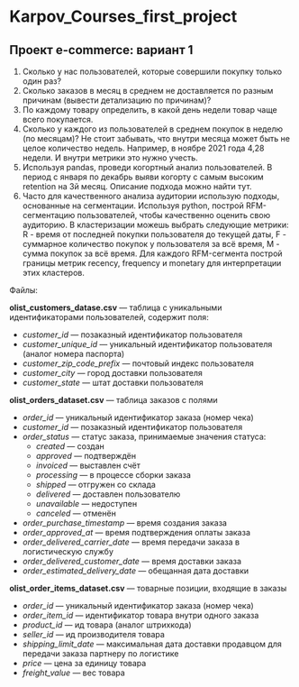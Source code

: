 # Karpov_Courses_first_project
## Проект e-commerce: вариант 1

1) Сколько у нас пользователей, которые совершили покупку только один раз?
2) Сколько заказов в месяц в среднем не доставляется по разным причинам (вывести детализацию по причинам)? 
3) По каждому товару определить, в какой день недели товар чаще всего покупается.
4) Сколько у каждого из пользователей в среднем покупок в неделю (по месяцам)? Не стоит забывать, что внутри месяца может быть не целое количество недель. Например, в ноябре 2021 года 4,28 недели. И внутри метрики это нужно учесть. 
5) Используя pandas, проведи когортный анализ пользователей. В период с января по декабрь выяви когорту с самым высоким retention на 3й месяц. Описание подхода можно найти тут. 
6) Часто для качественного анализа аудитории использую подходы, основанные на сегментации. Используя python, построй RFM-сегментацию пользователей, чтобы качественно оценить свою аудиторию. В кластеризации можешь выбрать следующие метрики: R - время от последней покупки пользователя до текущей даты, F - суммарное количество покупок у пользователя за всё время, M - сумма покупок за всё время. Для каждого RFM-сегмента построй границы метрик recency, frequency и monetary для интерпретации этих кластеров. 

Файлы:

**olist_customers_datase.csv** — таблица с уникальными идентификаторами пользователей, содержит поля:

* *customer_id* — позаказный идентификатор пользователя 
* *customer_unique_id* — уникальный идентификатор пользователя (аналог номера паспорта) 
* *customer_zip_code_prefix* — почтовый индекс пользователя 
* *customer_city* — город доставки пользователя 
* *customer_state* — штат доставки пользователя

**olist_orders_dataset.csv** — таблица заказов с полями
* *order_id* — уникальный идентификатор заказа (номер чека) 
* *customer_id* — позаказный идентификатор пользователя 
* *order_status* — статус заказа, принимаемые значения статуса:
  - *created* — создан 
  - *approved* — подтверждён 
  - *invoiced* — выставлен счёт 
  - *processing* — в процессе сборки заказа 
  - *shipped* — отгружен со склада 
  - *delivered* — доставлен пользователю 
  - *unavailable* — недоступен 
  - *canceled* — отменён
* *order_purchase_timestamp* — время создания заказа 
* *order_approved_at* — время подтверждения оплаты заказа 
* *order_delivered_carrier_date* — время передачи заказа в логистическую службу 
* *order_delivered_customer_date* — время доставки заказа 
* *order_estimated_delivery_date* — обещанная дата доставки

**olist_order_items_dataset.csv** — товарные позиции, входящие в заказы 
* *order_id* — уникальный идентификатор заказа (номер чека) 
* *order_item_id* — идентификатор товара внутри одного заказа 
* *product_id* — ид товара (аналог штрихкода) 
* *seller_id* — ид производителя товара 
* *shipping_limit_date* — максимальная дата доставки продавцом для передачи заказа партнеру по логистике 
* *price* — цена за единицу товара 
* *freight_value* — вес товара
